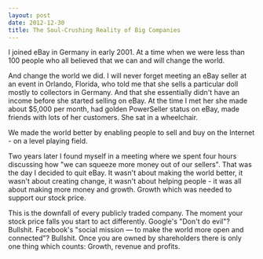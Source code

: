 ```yaml
---
layout: post
date: 2012-12-30
title: The Soul-Crushing Reality of Big Companies
---
```

I joined eBay in Germany in early 2001. At a time when we were less than 100 people who all believed that we can and will change the world.

And change the world we did. I will never forget meeting an eBay seller at an event in Orlando, Florida, who told me that she sells a particular doll mostly to collectors in Germany. And that she essentially didn't have an income before she started selling on eBay. At the time I met her she made about $5,000 per month, had golden PowerSeller status on eBay, made friends with lots of her customers. She sat in a wheelchair.

We made the world better by enabling people to sell and buy on the Internet - on a level playing field.

Two years later I found myself in a meeting where we spent four hours discussing how "we can squeeze more money out of our sellers". That was the day I decided to quit eBay. It wasn't about making the world better, it wasn't about creating change, it wasn't about helping people - it was all about making more money and growth. Growth which was needed to support our stock price.

This is the downfall of every publicly traded company. The moment your stock price falls you start to act differently. Google's "Don't do evil"? Bullshit. Facebook's "social mission — to make the world more open and connected"? Bullshit. Once you are owned by shareholders there is only one thing which counts: Growth, revenue and profits.